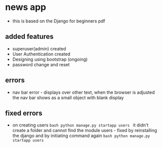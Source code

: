 # news app
- this is based on the Django for beginners pdf

## added features
- superuser(admin) created
- User Authentication created
- Designing using bootstrap (ongoing)
- password change and reset

## errors
- nav bar error - displays over other text, when the browser is adjusted the nav bar shows as a small object with blank display

## fixed errors
- on creating users
``bash
    python manage.py startapp users
``
it didn't create a folder and cannot find the module users - fixed by reinstalling the django and by initiating command again
``bash
    python manage.py startapp users
``

